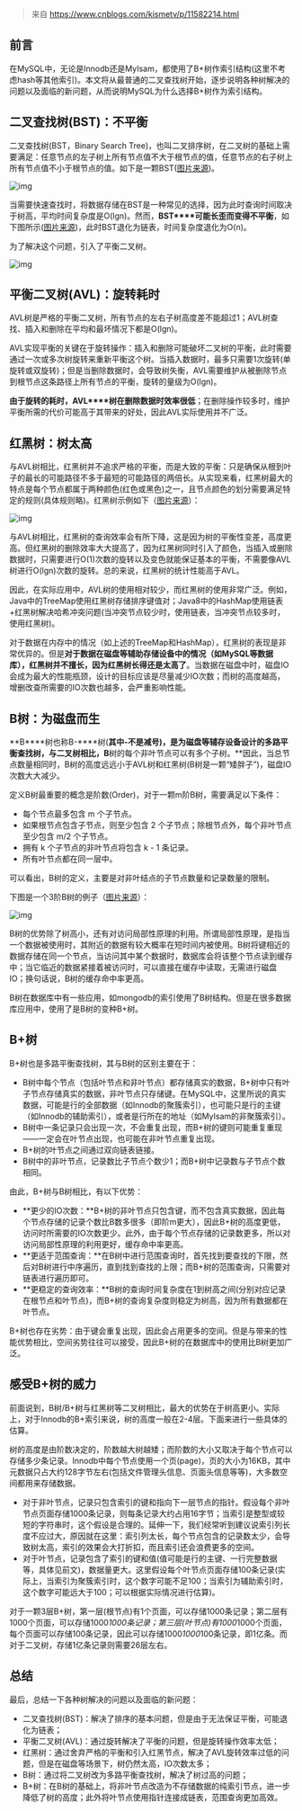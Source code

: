 > 来自 https://www.cnblogs.com/kismetv/p/11582214.html



## 前言

在MySQL中，无论是Innodb还是MyIsam，都使用了B+树作索引结构(这里不考虑hash等其他索引)。本文将从最普通的二叉查找树开始，逐步说明各种树解决的问题以及面临的新问题，从而说明MySQL为什么选择B+树作为索引结构。



## 二叉查找树(BST)：不平衡

二叉查找树(BST，Binary Search Tree)，也叫二叉排序树，在二叉树的基础上需要满足：任意节点的左子树上所有节点值不大于根节点的值，任意节点的右子树上所有节点值不小于根节点的值。如下是一颗BST([图片来源](https://blog.csdn.net/qq_25940921/article/details/82183093))。

![img](https://img-note.langyastudio.com/202212080846362.png?x-oss-process=style/watermark)

当需要快速查找时，将数据存储在BST是一种常见的选择，因为此时查询时间取决于树高，平均时间复杂度是O(lgn)。然而，**BST****可能长歪而变得不平衡**，如下图所示([图片来源](https://blog.csdn.net/qq_25940921/article/details/82183093))，此时BST退化为链表，时间复杂度退化为O(n)。

为了解决这个问题，引入了平衡二叉树。

![img](https://img-note.langyastudio.com/202212080846368.png?x-oss-process=style/watermark)



## 平衡二叉树(AVL)：旋转耗时

AVL树是严格的平衡二叉树，所有节点的左右子树高度差不能超过1；AVL树查找、插入和删除在平均和最坏情况下都是O(lgn)。

AVL实现平衡的关键在于旋转操作：插入和删除可能破坏二叉树的平衡，此时需要通过一次或多次树旋转来重新平衡这个树。当插入数据时，最多只需要1次旋转(单旋转或双旋转)；但是当删除数据时，会导致树失衡，AVL需要维护从被删除节点到根节点这条路径上所有节点的平衡，旋转的量级为O(lgn)。

**由于旋转的耗时，AVL****树在删除数据时效率很低**；在删除操作较多时，维护平衡所需的代价可能高于其带来的好处，因此AVL实际使用并不广泛。



## 红黑树：树太高

与AVL树相比，红黑树并不追求严格的平衡，而是大致的平衡：只是确保从根到叶子的最长的可能路径不多于最短的可能路径的两倍长。从实现来看，红黑树最大的特点是每个节点都属于两种颜色(红色或黑色)之一，且节点颜色的划分需要满足特定的规则(具体规则略)。红黑树示例如下（[图片来源](https://www.jianshu.com/p/1dbbee88c9d9)）：

![img](https://img-note.langyastudio.com/202212080846181.png?x-oss-process=style/watermark) 

与AVL树相比，红黑树的查询效率会有所下降，这是因为树的平衡性变差，高度更高。但红黑树的删除效率大大提高了，因为红黑树同时引入了颜色，当插入或删除数据时，只需要进行O(1)次数的旋转以及变色就能保证基本的平衡，不需要像AVL树进行O(lgn)次数的旋转。总的来说，红黑树的统计性能高于AVL。

因此，在实际应用中，AVL树的使用相对较少，而红黑树的使用非常广泛。例如，Java中的TreeMap使用红黑树存储排序键值对；Java8中的HashMap使用链表+红黑树解决哈希冲突问题(当冲突节点较少时，使用链表，当冲突节点较多时，使用红黑树)。

对于数据在内存中的情况（如上述的TreeMap和HashMap），红黑树的表现是非常优异的。但是**对于数据在磁盘等辅助存储设备中的情况（如****MySQL****等数据库），红黑树并不擅长，因为红黑树长得还是太高了**。当数据在磁盘中时，磁盘IO会成为最大的性能瓶颈，设计的目标应该是尽量减少IO次数；而树的高度越高，增删改查所需要的IO次数也越多，会严重影响性能。



## B树：为磁盘而生

**B****树也称B-****树(****其中-****不是减号)****，是为磁盘等辅存设备设计的多路平衡查找树，与二叉树相比，B****树的每个非叶节点可以有多个子树。**因此，当总节点数量相同时，B树的高度远远小于AVL树和红黑树(B树是一颗“矮胖子”)，磁盘IO次数大大减少。

定义B树最重要的概念是阶数(Order)，对于一颗m阶B树，需要满足以下条件：

- 每个节点最多包含 m 个子节点。
- 如果根节点包含子节点，则至少包含 2 个子节点；除根节点外，每个非叶节点至少包含 m/2 个子节点。
- 拥有 k 个子节点的非叶节点将包含 k - 1 条记录。
- 所有叶节点都在同一层中。

可以看出，B树的定义，主要是对非叶结点的子节点数量和记录数量的限制。

下图是一个3阶B树的例子（[图片来源](https://www.2cto.com/net/201808/773535.html)）：

 ![img](https://img-note.langyastudio.com/202212080846238.png?x-oss-process=style/watermark)

B树的优势除了树高小，还有对访问局部性原理的利用。所谓局部性原理，是指当一个数据被使用时，其附近的数据有较大概率在短时间内被使用。B树将键相近的数据存储在同一个节点，当访问其中某个数据时，数据库会将该整个节点读到缓存中；当它临近的数据紧接着被访问时，可以直接在缓存中读取，无需进行磁盘IO；换句话说，B树的缓存命中率更高。

B树在数据库中有一些应用，如mongodb的索引使用了B树结构。但是在很多数据库应用中，使用了是B树的变种B+树。



## B+树

B+树也是多路平衡查找树，其与B树的区别主要在于：

- B树中每个节点（包括叶节点和非叶节点）都存储真实的数据，B+树中只有叶子节点存储真实的数据，非叶节点只存储键。在MySQL中，这里所说的真实数据，可能是行的全部数据（如Innodb的聚簇索引），也可能只是行的主键（如Innodb的辅助索引），或者是行所在的地址（如MyIsam的非聚簇索引）。
- B树中一条记录只会出现一次，不会重复出现，而B+树的键则可能重复重现——一定会在叶节点出现，也可能在非叶节点重复出现。
- B+树的叶节点之间通过双向链表链接。
- B树中的非叶节点，记录数比子节点个数少1；而B+树中记录数与子节点个数相同。

由此，B+树与B树相比，有以下优势：

- **更少的IO次数：**B+树的非叶节点只包含键，而不包含真实数据，因此每个节点存储的记录个数比B数多很多（即阶m更大），因此B+树的高度更低，访问时所需要的IO次数更少。此外，由于每个节点存储的记录数更多，所以对访问局部性原理的利用更好，缓存命中率更高。
- **更适于范围查询：**在B树中进行范围查询时，首先找到要查找的下限，然后对B树进行中序遍历，直到找到查找的上限；而B+树的范围查询，只需要对链表进行遍历即可。
- **更稳定的查询效率：**B树的查询时间复杂度在1到树高之间(分别对应记录在根节点和叶节点)，而B+树的查询复杂度则稳定为树高，因为所有数据都在叶节点。

B+树也存在劣势：由于键会重复出现，因此会占用更多的空间。但是与带来的性能优势相比，空间劣势往往可以接受，因此B+树的在数据库中的使用比B树更加广泛。



## 感受B+树的威力

前面说到，B树/B+树与红黑树等二叉树相比，最大的优势在于树高更小。实际上，对于Innodb的B+索引来说，树的高度一般在2-4层。下面来进行一些具体的估算。

树的高度是由阶数决定的，阶数越大树越矮；而阶数的大小又取决于每个节点可以存储多少条记录。Innodb中每个节点使用一个页(page)，页的大小为16KB，其中元数据只占大约128字节左右(包括文件管理头信息、页面头信息等等)，大多数空间都用来存储数据。

- 对于非叶节点，记录只包含索引的键和指向下一层节点的指针。假设每个非叶节点页面存储1000条记录，则每条记录大约占用16字节；当索引是整型或较短的字符串时，这个假设是合理的。延伸一下，我们经常听到建议说索引列长度不应过大，原因就在这里：索引列太长，每个节点包含的记录数太少，会导致树太高，索引的效果会大打折扣，而且索引还会浪费更多的空间。
- 对于叶节点，记录包含了索引的键和值(值可能是行的主键、一行完整数据等，具体见前文)，数据量更大。这里假设每个叶节点页面存储100条记录(实际上，当索引为聚簇索引时，这个数字可能不足100；当索引为辅助索引时，这个数字可能远大于100；可以根据实际情况进行估算)。

对于一颗3层B+树，第一层(根节点)有1个页面，可以存储1000条记录；第二层有1000个页面，可以存储1000*1000条记录；第三层(叶节点)有1000*1000个页面，每个页面可以存储100条记录，因此可以存储1000*1000*100条记录，即1亿条。而对于二叉树，存储1亿条记录则需要26层左右。



## 总结

最后，总结一下各种树解决的问题以及面临的新问题：

- 二叉查找树(BST)：解决了排序的基本问题，但是由于无法保证平衡，可能退化为链表；
- 平衡二叉树(AVL)：通过旋转解决了平衡的问题，但是旋转操作效率太低；
- 红黑树：通过舍弃严格的平衡和引入红黑节点，解决了AVL旋转效率过低的问题，但是在磁盘等场景下，树仍然太高，IO次数太多；
- B树：通过将二叉树改为多路平衡查找树，解决了树过高的问题；
- B+树：在B树的基础上，将非叶节点改造为不存储数据的纯索引节点，进一步降低了树的高度；此外将叶节点使用指针连接成链表，范围查询更加高效。